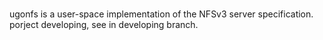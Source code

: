 <br>ugonfs is a user-space implementation of the NFSv3 server specification.
<br>porject developing, see in developing branch.
